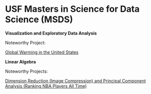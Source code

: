 # USF Masters in Science for Data Science (MSDS)

**Visualization and Exploratory Data Analysis**
    
   Noteworthy Project: 
   
   [Global Warming in the United States](https://github.com/surengunturumasters/classes/blob/master/Visualization/labs/homework/finalProject/finalProj.ipynb)


**Linear Algebra**

   Noteworthy Projects: 
   
   [Dimension Reduction (Image Compression) and Principal Component Analysis (Ranking NBA Players All Time)](https://github.com/surengunturumasters/classes/blob/master/Visualization/labs/homework/finalProject/finalProj.ipynb)
   
   
